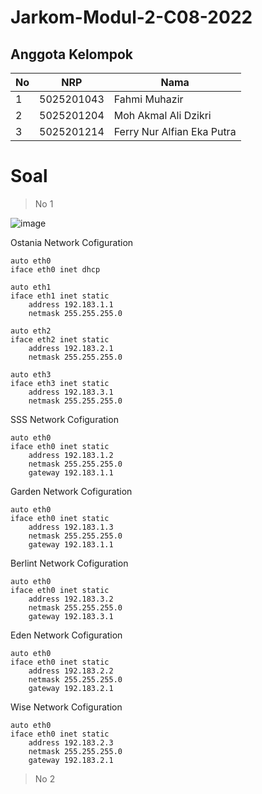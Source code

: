 # Jarkom-Modul-2-C08-2022

## Anggota Kelompok
|No|NRP|Nama|
|-|-|-|
|1|5025201043|Fahmi Muhazir|
|2|5025201204|Moh Akmal Ali Dzikri|
|3|5025201214|Ferry Nur Alfian Eka Putra|

# Soal
> No 1

![image](https://user-images.githubusercontent.com/89815856/198034789-89c6c8cc-8abd-4529-af9c-e2b384c8fc3a.png)

Ostania Network Cofiguration
```
auto eth0
iface eth0 inet dhcp

auto eth1
iface eth1 inet static
	address 192.183.1.1
	netmask 255.255.255.0

auto eth2
iface eth2 inet static
	address 192.183.2.1
	netmask 255.255.255.0

auto eth3
iface eth3 inet static
	address 192.183.3.1
	netmask 255.255.255.0
```

SSS Network Cofiguration
```
auto eth0
iface eth0 inet static
	address 192.183.1.2
	netmask 255.255.255.0
	gateway 192.183.1.1
```

Garden Network Cofiguration
```
auto eth0
iface eth0 inet static
	address 192.183.1.3
	netmask 255.255.255.0
	gateway 192.183.1.1
```

Berlint Network Cofiguration
```
auto eth0
iface eth0 inet static
	address 192.183.3.2
	netmask 255.255.255.0
	gateway 192.183.3.1
```

Eden Network Cofiguration
```
auto eth0
iface eth0 inet static
	address 192.183.2.2
	netmask 255.255.255.0
	gateway 192.183.2.1
```

Wise Network Cofiguration
```
auto eth0
iface eth0 inet static
	address 192.183.2.3
	netmask 255.255.255.0
	gateway 192.183.2.1
```

>No 2

